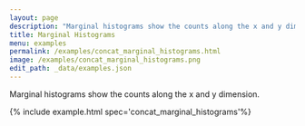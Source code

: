 ```yaml
---
layout: page
description: "Marginal histograms show the counts along the x and y dimension."
title: Marginal Histograms
menu: examples
permalink: /examples/concat_marginal_histograms.html
image: /examples/concat_marginal_histograms.png
edit_path: _data/examples.json
---
```


Marginal histograms show the counts along the x and y dimension.

{% include example.html spec='concat_marginal_histograms'%}
